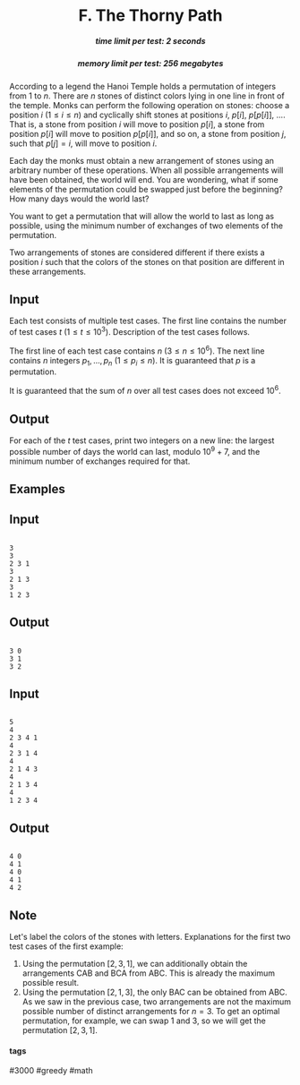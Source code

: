 <h1 style='text-align: center;'> F. The Thorny Path</h1>

<h5 style='text-align: center;'>time limit per test: 2 seconds</h5>
<h5 style='text-align: center;'>memory limit per test: 256 megabytes</h5>

According to a legend the Hanoi Temple holds a permutation of integers from $1$ to $n$. There are $n$ stones of distinct colors lying in one line in front of the temple. Monks can perform the following operation on stones: choose a position $i$ ($1 \le i \le n$) and cyclically shift stones at positions $i$, $p[i]$, $p[p[i]]$, .... That is, a stone from position $i$ will move to position $p[i]$, a stone from position $p[i]$ will move to position $p[p[i]]$, and so on, a stone from position $j$, such that $p[j] = i$, will move to position $i$.

Each day the monks must obtain a new arrangement of stones using an arbitrary number of these operations. When all possible arrangements will have been obtained, the world will end. You are wondering, what if some elements of the permutation could be swapped just before the beginning? How many days would the world last?

You want to get a permutation that will allow the world to last as long as possible, using the minimum number of exchanges of two elements of the permutation.

Two arrangements of stones are considered different if there exists a position $i$ such that the colors of the stones on that position are different in these arrangements.

## Input

Each test consists of multiple test cases. The first line contains the number of test cases $t$ ($1 \leq t \leq 10^3$). Description of the test cases follows.

The first line of each test case contains $n$ ($3 \leq n \leq 10^6$). The next line contains $n$ integers $p_1, \dots, p_n$ ($1 \le p_i \le n$). It is guaranteed that $p$ is a permutation.

It is guaranteed that the sum of $n$ over all test cases does not exceed $10^6$. 

## Output

For each of the $t$ test cases, print two integers on a new line: the largest possible number of days the world can last, modulo $10^9 + 7$, and the minimum number of exchanges required for that.

## Examples

## Input


```

3
3
2 3 1
3
2 1 3
3
1 2 3

```
## Output


```

3 0
3 1
3 2

```
## Input


```

5
4
2 3 4 1
4
2 3 1 4
4
2 1 4 3
4
2 1 3 4
4
1 2 3 4

```
## Output


```

4 0
4 1
4 0
4 1
4 2

```
## Note

Let's label the colors of the stones with letters. Explanations for the first two test cases of the first example: 

1. Using the permutation $[2, 3, 1]$, we can additionally obtain the arrangements CAB and BCA from ABC. This is already the maximum possible result.
2. Using the permutation $[2, 1, 3]$, the only BAC can be obtained from ABC. As we saw in the previous case, two arrangements are not the maximum possible number of distinct arrangements for $n = 3$. To get an optimal permutation, for example, we can swap $1$ and $3$, so we will get the permutation $[2, 3, 1]$.


#### tags 

#3000 #greedy #math 